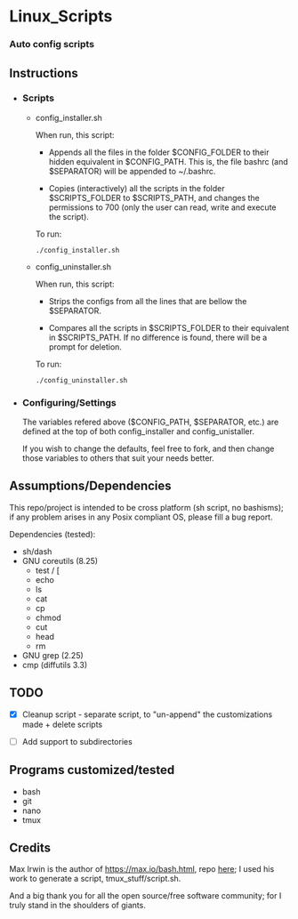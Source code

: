 # Linux_Scripts #

### Auto config scripts ###


## Instructions ##

*	### Scripts ###

	+	config_installer.sh

		When run, this script:

		-	Appends all the files in the folder $CONFIG_FOLDER to their
			hidden equivalent in $CONFIG_PATH. This is, the file bashrc
			(and $SEPARATOR) will be appended to ~/.bashrc.

		-	Copies (interactively) all the scripts in the folder 
			$SCRIPTS_FOLDER to $SCRIPTS_PATH, and changes the permissions
			to 700 (only the user can read, write and execute the script).

		To run:

			./config_installer.sh


	+	config_uninstaller.sh

		When run, this script:

		-	Strips the configs from all the lines that are bellow
			the $SEPARATOR.

		-	Compares all the scripts in $SCRIPTS_FOLDER to their
			equivalent in $SCRIPTS_PATH. If no difference is found,
			there will be a prompt for deletion.

		To run:

			./config_uninstaller.sh



*	### Configuring/Settings ###

	The variables refered above ($CONFIG_PATH, $SEPARATOR, etc.) are
	defined at the top of both config_installer and config_unistaller.

	If you wish to change the defaults, feel free to fork, and then
	change those variables to others that suit your needs better.


## Assumptions/Dependencies ##

This repo/project is intended to be cross platform (sh script, no bashisms);
if any problem arises in any Posix compliant OS, please fill a bug
report.

Dependencies (tested):

+	sh/dash
+	GNU coreutils (8.25)
	-	test / [
	-	echo
	-	ls
	-	cat
	-	cp
	-	chmod
	-	cut
	-	head
	-	rm
+	GNU grep (2.25)
+	cmp (diffutils 3.3)



## TODO ##

-	[x] Cleanup script - separate script, to "un-append" the
	customizations made + delete scripts

-	[ ] Add support to subdirectories

## Programs customized/tested ##

-	bash
-	git
-	nano
-	tmux


## Credits ##

Max Irwin is the author of https://max.io/bash.html, repo
[here](https://github.com/binarymax); I used his work to generate a
script, tmux_stuff/script.sh.

And a big thank you for all the open source/free software community;
for I truly stand in the shoulders of giants.
